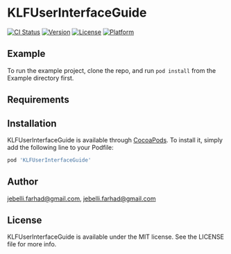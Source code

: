 # KLFUserInterfaceGuide

[![CI Status](https://img.shields.io/travis/jebelli.farhad@gmail.com/KLFUserInterfaceGuide.svg?style=flat)](https://travis-ci.org/jebelli.farhad@gmail.com/KLFUserInterfaceGuide)
[![Version](https://img.shields.io/cocoapods/v/KLFUserInterfaceGuide.svg?style=flat)](https://cocoapods.org/pods/KLFUserInterfaceGuide)
[![License](https://img.shields.io/cocoapods/l/KLFUserInterfaceGuide.svg?style=flat)](https://cocoapods.org/pods/KLFUserInterfaceGuide)
[![Platform](https://img.shields.io/cocoapods/p/KLFUserInterfaceGuide.svg?style=flat)](https://cocoapods.org/pods/KLFUserInterfaceGuide)

## Example

To run the example project, clone the repo, and run `pod install` from the Example directory first.

## Requirements

## Installation

KLFUserInterfaceGuide is available through [CocoaPods](https://cocoapods.org). To install
it, simply add the following line to your Podfile:

```ruby
pod 'KLFUserInterfaceGuide'
```

## Author

jebelli.farhad@gmail.com, jebelli.farhad@gmail.com

## License

KLFUserInterfaceGuide is available under the MIT license. See the LICENSE file for more info.

